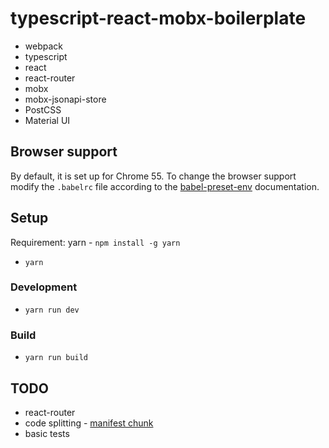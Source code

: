 # typescript-react-mobx-boilerplate

* webpack
* typescript
* react
* react-router
* mobx
* mobx-jsonapi-store
* PostCSS
* Material UI

## Browser support

By default, it is set up for Chrome 55. To change the browser support modify the `.babelrc` file according to the [babel-preset-env](https://github.com/babel/babel-preset-env) documentation.

## Setup
Requirement: yarn - `npm install -g yarn`

* `yarn`

### Development
* `yarn run dev`

### Build
* `yarn run build`

## TODO

* react-router
* code splitting - [manifest chunk](https://webpack.js.org/guides/code-splitting-libraries/#manifest-file)
* basic tests